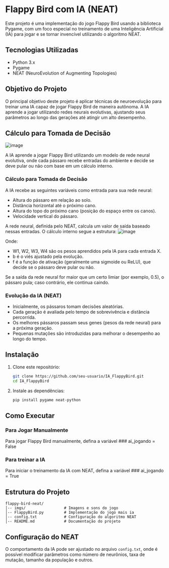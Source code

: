 # Flappy Bird com IA (NEAT)

Este projeto é uma implementação do jogo Flappy Bird usando a biblioteca Pygame, com um foco especial no treinamento de uma Inteligência Artificial (IA) para jogar e se tornar invencível utilizando o algoritmo NEAT.

## Tecnologias Utilizadas

- Python 3.x
- Pygame
- NEAT (NeuroEvolution of Augmenting Topologies)

## Objetivo do Projeto

O principal objetivo deste projeto é aplicar técnicas de neuroevolução para treinar uma IA capaz de jogar Flappy Bird de maneira autônoma. A IA aprende a jogar utilizando redes neurais evolutivas, ajustando seus parâmetros ao longo das gerações até atingir um alto desempenho.

## Cálculo para Tomada de Decisão

![image](https://github.com/user-attachments/assets/090bec6d-9f86-45b8-be01-4ba191bc55c3)

A IA aprende a jogar Flappy Bird utilizando um modelo de rede neural evolutiva, onde cada pássaro recebe entradas do ambiente e decide se deve pular ou não com base em um cálculo interno.

### Cálculo para Tomada de Decisão

A IA recebe as seguintes variáveis como entrada para sua rede neural:
 - Altura do pássaro em relação ao solo.
 - Distância horizontal até o próximo cano.
 - Altura do topo do próximo cano (posição do espaço entre os canos).
 - Velocidade vertical do pássaro.
   
A rede neural, definida pelo NEAT, calcula um valor de saída baseado nessas entradas. O cálculo interno segue a estrutura:
![image](https://github.com/user-attachments/assets/3921b616-61ff-49ad-8522-b3d4576f4f84)

Onde:
 - W1, W2, W3, W4 são os pesos aprendidos pela IA para cada entrada X.
 - b é o viés ajustado pela evolução.
 - f é a função de ativação (geralmente uma sigmoide ou ReLU), que decide se o pássaro deve pular ou não.

Se a saída da rede neural for maior que um certo limiar (por exemplo, 0.5), o pássaro pula; caso contrário, ele continua caindo.

### Evolução da IA (NEAT)
 - Inicialmente, os pássaros tomam decisões aleatórias.
 - Cada geração é avaliada pelo tempo de sobrevivência e distância percorrida.
 - Os melhores pássaros passam seus genes (pesos da rede neural) para a próxima geração.
 - Pequenas mutações são introduzidas para melhorar o desempenho ao longo do tempo.

## Instalação

1. Clone este repositório:
   ```bash
   git clone https://github.com/seu-usuario/IA_FlappyBird.git
   cd IA_FlappyBird
   ```
2. Instale as dependências:
   ```bash
   pip install pygame neat-python
   ```

## Como Executar

### Para Jogar Manualmente
Para jogar Flappy Bird manualmente, defina a variável ### ai_jogando = False

### Para treinar a IA
Para iniciar o treinamento da IA com NEAT, defina a variável ### ai_jogando = True

## Estrutura do Projeto
```
flappy-bird-neat/
│-- imgs/                 # Imagens e sons do jogo
│-- FlappyBird.py         # Implementação do jogo mais ia
│-- config.txt            # Configuração do algoritmo NEAT
│-- README.md             # Documentação do projeto
```

## Configuração do NEAT
O comportamento da IA pode ser ajustado no arquivo `config.txt`, onde é possível modificar parâmetros como número de neurônios, taxa de mutação, tamanho da população e outros.

